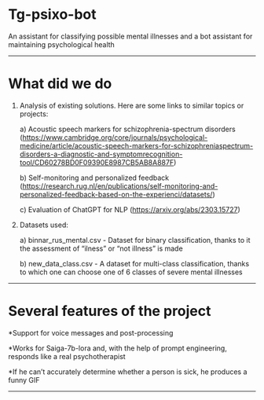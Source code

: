 # Tg-psixo-bot
Аn assistant for classifying possible mental illnesses and a bot assistant for maintaining psychological health
_____________________________________________________________________________________
# What did we do
1) Analysis of existing solutions. Here are some links to similar topics or projects:

   a) Acoustic speech markers for schizophrenia-spectrum disorders (https://www.cambridge.org/core/journals/psychological-medicine/article/acoustic-speech-markers-for-schizophreniaspectrum-disorders-a-diagnostic-and-symptomrecognition-tool/CD60278BD0F09390E8987CB5AB8A887F)

   b) Self-monitoring and personalized feedback (https://research.rug.nl/en/publications/self-monitoring-and-personalized-feedback-based-on-the-experienci/datasets/)

   c) Evaluation of ChatGPT for NLP (https://arxiv.org/abs/2303.15727)
   
3) Datasets used:

   a) binnar_rus_mental.csv - Dataset for binary classification, thanks to it the assessment of “ilness” or “not illness” is made
   
   b) new_data_class.csv - A dataset for multi-class classification, thanks to which one can choose one of 6 classes of severe mental illnesses
   
_______________________________________
# Several features of the project
*Support for voice messages and post-processing

*Works for Saiga-7b-lora and, with the help of prompt engineering, responds like a real psychotherapist

*If he can’t accurately determine whether a person is sick, he produces a funny GIF
___________________________________________________
# 
